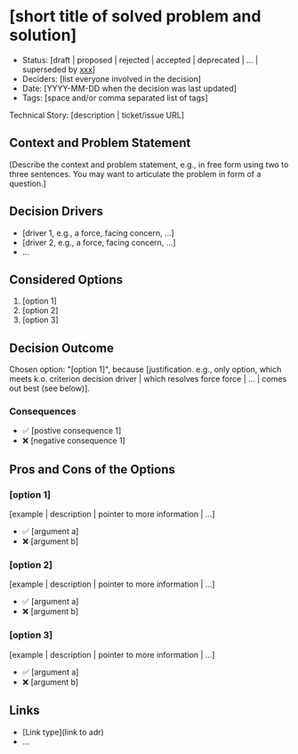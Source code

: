 # [short title of solved problem and solution]

- Status: [draft | proposed | rejected | accepted | deprecated | … | superseded by [xxx](yyyymmdd-xxx.md)] <!-- optional -->
- Deciders: [list everyone involved in the decision] <!-- optional -->
- Date: [YYYY-MM-DD when the decision was last updated] <!-- optional. To customize the ordering without relying on Git creation dates and filenames -->
- Tags: [space and/or comma separated list of tags] <!-- optional -->

Technical Story: [description | ticket/issue URL] <!-- optional -->

## Context and Problem Statement

[Describe the context and problem statement, e.g., in free form using two to three sentences. You may want to articulate the problem in form of a question.]

## Decision Drivers <!-- optional -->

- [driver 1, e.g., a force, facing concern, …]
- [driver 2, e.g., a force, facing concern, …]
- … <!-- numbers of drivers can vary -->

## Considered Options

1. [option 1]
2. [option 2]
3. [option 3]

## Decision Outcome

Chosen option: "[option 1]", because [justification. e.g., only option, which meets k.o. criterion decision driver | which resolves force force | … | comes out best (see below)].

### Consequences <!-- optional -->

- ✅ [postive consequence 1]
- ❌ [negative consequence 1]

## Pros and Cons of the Options <!-- optional -->

### [option 1]

[example | description | pointer to more information | …] <!-- optional -->

- ✅ [argument a]
- ❌ [argument b]

### [option 2]

[example | description | pointer to more information | …] <!-- optional -->

- ✅ [argument a]
- ❌ [argument b]

### [option 3]

[example | description | pointer to more information | …] <!-- optional -->

- ✅ [argument a]
- ❌ [argument b]

## Links <!-- optional -->

- [Link type](link to adr) <!-- example: Refined by [xxx](yyyymmdd-xxx.md) -->
- … <!-- numbers of links can vary -->
